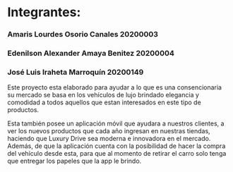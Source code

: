 <h1 align="left">Integrantes: </h1>
<h3 align="left">Amaris Lourdes Osorio Canales 20200003</h3>
<h3 align="left">Edenilson Alexander Amaya Benitez 20200004</h3>
<h3 align="left">José Luis Iraheta Marroquín 20200149</h3>




Este proyecto esta elaborado para ayudar a lo que es una consencionaria su mercado se basa en los vehículos de lujo
brindado elegancia y comodidad a todos aquellos que estan interesados en este tipo de productos.

Esta también posee un aplicación móvil que ayudara a nuestros clientes, a ver los nuevos productos que cada año
ingresan en nuestras tiendas, haciendo que Luxury Drive sea moderna e innovadora en el mercado. Además, de que
la aplicación cuenta con la posibilidad de hacer la compra del vehículo desde esta, para que al momento de retirar
el carro solo tenga que entregar los papeles que la app le brindo.
